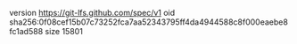 version https://git-lfs.github.com/spec/v1
oid sha256:0f08cef15b07c73252fca7aa52343795ff4da4944588c8f000eaebe8fc1ad588
size 15801

